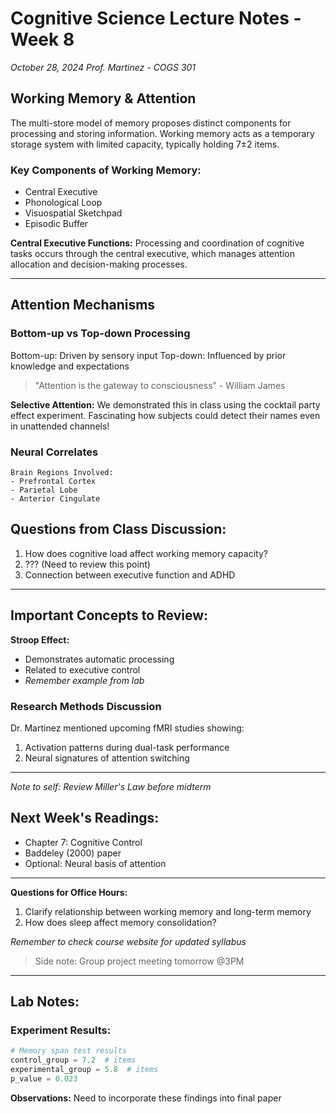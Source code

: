 # Cognitive Science Lecture Notes - Week 8
*October 28, 2024*
*Prof. Martinez - COGS 301*

## Working Memory & Attention

The multi-store model of memory proposes distinct components for processing and storing information. Working memory acts as a temporary storage system with limited capacity, typically holding 7±2 items.

### Key Components of Working Memory:
- Central Executive
- Phonological Loop
- Visuospatial Sketchpad
- Episodic Buffer

**Central Executive Functions:**
Processing and coordination of cognitive tasks occurs through the central executive, which manages attention allocation and decision-making processes.

---

## Attention Mechanisms

### Bottom-up vs Top-down Processing
Bottom-up: Driven by sensory input
Top-down: Influenced by prior knowledge and expectations

> "Attention is the gateway to consciousness" - William James

**Selective Attention:**
We demonstrated this in class using the cocktail party effect experiment. Fascinating how subjects could detect their names even in unattended channels!

### Neural Correlates
```
Brain Regions Involved:
- Prefrontal Cortex
- Parietal Lobe
- Anterior Cingulate
```

## Questions from Class Discussion:

1. How does cognitive load affect working memory capacity?
2. ??? (Need to review this point)
3. Connection between executive function and ADHD

---

## Important Concepts to Review:

**Stroop Effect:**
- Demonstrates automatic processing
- Related to executive control
- *Remember example from lab*

### Research Methods Discussion
Dr. Martinez mentioned upcoming fMRI studies showing:
1. Activation patterns during dual-task performance
2. Neural signatures of attention switching

---

*Note to self: Review Miller's Law before midterm*

## Next Week's Readings:
- Chapter 7: Cognitive Control
- Baddeley (2000) paper
- Optional: Neural basis of attention

---

**Questions for Office Hours:**
1. Clarify relationship between working memory and long-term memory
2. How does sleep affect memory consolidation?

*Remember to check course website for updated syllabus*

> Side note: Group project meeting tomorrow @3PM

---

## Lab Notes:

### Experiment Results:
```python
# Memory span test results
control_group = 7.2  # items
experimental_group = 5.8  # items
p_value = 0.023
```

**Observations:**
Need to incorporate these findings into final paper

